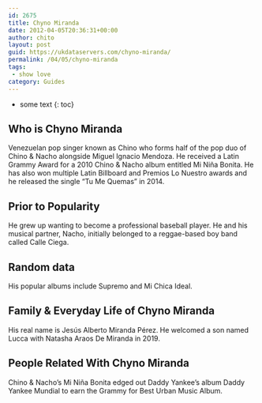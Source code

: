 ```yaml
---
id: 2675
title: Chyno Miranda
date: 2012-04-05T20:36:31+00:00
author: chito
layout: post
guid: https://ukdataservers.com/chyno-miranda/
permalink: /04/05/chyno-miranda
tags:
 - show love
category: Guides
---
```


* some text
{: toc}


## Who is  Chyno Miranda
                  
                  
                  
Venezuelan pop singer known as Chino who forms half of the pop duo of Chino & Nacho alongside Miguel Ignacio Mendoza. He received a Latin Grammy Award for a 2010 Chino & Nacho album entitled Mi Niña Bonita. He has also won multiple Latin Billboard and Premios Lo Nuestro awards and he released the single &#8220;Tu Me Quemas&#8221; in 2014.
                  
                
                
                
## Prior to Popularity 
                  
                  
                  
He grew up wanting to become a professional baseball player. He and his musical partner, Nacho, initially belonged to a reggae-based boy band called Calle Ciega.
                  
                
                
                
## Random data 
                  
                  
                  
His popular albums include Supremo and Mi Chica Ideal.
                  
                
                
                
## Family & Everyday Life of Chyno Miranda
                  
                  
                  
His real name is Jesús Alberto Miranda Pérez. He welcomed a son named Lucca with Natasha Araos De Miranda in 2019.
                  
                
                
                
## People Related With  Chyno Miranda
                  
                  
                  
Chino & Nacho&#8217;s Mi Niña Bonita edged out Daddy Yankee&#8217;s album Daddy Yankee Mundial to earn the Grammy for Best Urban Music Album.
                  
                
              
            
          
          
          
    
    
  
